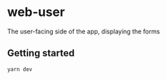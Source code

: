 # web-user
The user-facing side of the app, displaying the forms

## Getting started
```bash
yarn dev
```

